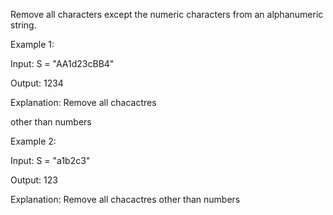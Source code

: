 Remove all characters except the numeric characters from an alphanumeric string.

Example 1:

Input: S = "AA1d23cBB4"

Output: 1234

Explanation: Remove all chacactres 

other than numbers

Example 2:

Input: S = "a1b2c3"

Output: 123

Explanation: Remove all chacactres
other than numbers
